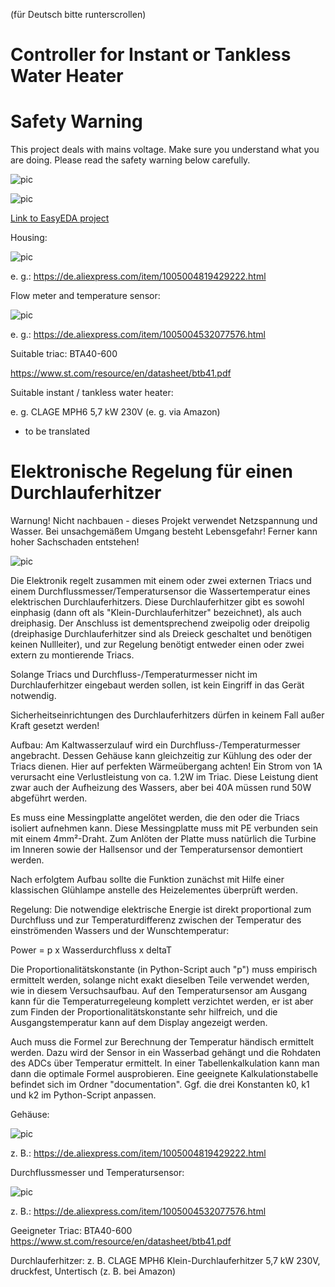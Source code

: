 (für Deutsch bitte runterscrollen)

# Controller for Instant or Tankless Water Heater

# Safety Warning

This project deals with mains voltage. Make sure you understand what you are doing. Please read the safety warning below carefully.

![pic](warning.webp)

![pic](3D.png?raw=true)

[Link to EasyEDA project](https://oshwlab.com/goronb/imu-for-agopengps_copy_copy_copy)

Housing:

![pic](mechanical_data/sonoff_IP66_housing.png?raw=true)

e. g.: https://de.aliexpress.com/item/1005004819429222.html

Flow meter and temperature sensor:

![pic](mechanical_data/flow_meter.png?raw=true)

e. g.: https://de.aliexpress.com/item/1005004532077576.html

Suitable triac: BTA40-600

https://www.st.com/resource/en/datasheet/btb41.pdf

Suitable instant / tankless water heater:

e. g. CLAGE MPH6 5,7 kW 230V (e. g. via Amazon)

* to be translated 


# Elektronische Regelung für einen Durchlauferhitzer

Warnung! Nicht nachbauen - dieses Projekt verwendet Netzspannung und Wasser. Bei unsachgemäßem Umgang besteht Lebensgefahr! Ferner kann hoher Sachschaden entstehen!

![pic](3D.png?raw=true)

Die Elektronik regelt zusammen mit einem oder zwei externen Triacs und einem Durchflussmesser/Temperatursensor die Wassertemperatur eines elektrischen Durchlauferhitzers. Diese Durchlauferhitzer gibt es sowohl einphasig (dann oft als "Klein-Durchlauferhitzer" bezeichnet), als auch dreiphasig. Der Anschluss ist dementsprechend zweipolig oder dreipolig (dreiphasige Durchlauferhitzer sind als Dreieck geschaltet und benötigen keinen Nullleiter), und zur Regelung benötigt entweder einen oder zwei extern zu montierende Triacs.

Solange Triacs und Durchfluss-/Temperaturmesser nicht im Durchlauferhitzer eingebaut werden sollen, ist kein Eingriff in das Gerät notwendig.

Sicherheitseinrichtungen des Durchlauferhitzers dürfen in keinem Fall außer Kraft gesetzt werden!

Aufbau:
Am Kaltwasserzulauf wird ein Durchfluss-/Temperaturmesser angebracht. Dessen Gehäuse kann gleichzeitig zur Kühlung des oder der Triacs dienen. Hier auf perfekten Wärmeübergang achten! Ein Strom von 1A verursacht eine Verlustleistung von ca. 1.2W im Triac. Diese Leistung dient zwar auch der Aufheizung des Wassers, aber bei 40A müssen rund 50W abgeführt werden. 

Es muss eine Messingplatte angelötet werden, die den oder die Triacs isoliert aufnehmen kann. Diese Messingplatte muss mit PE verbunden sein mit einem 4mm²-Draht. Zum Anlöten der Platte muss natürlich die Turbine im Inneren sowie der Hallsensor und der Temperatursensor demontiert werden.

Nach erfolgtem Aufbau sollte die Funktion zunächst mit Hilfe einer klassischen Glühlampe anstelle des Heizelementes überprüft werden.

Regelung:
Die notwendige elektrische Energie ist direkt proportional zum Durchfluss und zur Temperaturdifferenz zwischen der Temperatur des einströmenden Wassers und der Wunschtemperatur:

Power = p x Wasserdurchfluss x deltaT

Die Proportionalitätskonstante (in Python-Script auch "p") muss empirisch ermittelt werden, solange nicht exakt dieselben Teile verwendet werden, wie in diesem Versuchsaufbau. Auf den Temperatursensor am Ausgang kann für die Temperaturregeleung komplett verzichtet werden, er ist aber zum Finden der Proportionalitätskonstante sehr hilfreich, und die Ausgangstemperatur kann auf dem Display angezeigt werden. 

Auch muss die Formel zur Berechnung der Temperatur händisch ermittelt werden. Dazu wird der Sensor in ein Wasserbad gehängt und die Rohdaten des ADCs über Temperatur ermittelt. In einer Tabellenkalkulation kann man dann die optimale Formel ausprobieren. Eine geeignete Kalkulationstabelle befindet sich im Ordner "documentation". Ggf. die drei Konstanten k0, k1 und k2 im Python-Script anpassen.

Gehäuse:

![pic](mechanical_data/sonoff_IP66_housing.png?raw=true)

z. B.: https://de.aliexpress.com/item/1005004819429222.html

Durchflussmesser und Temperatursensor:

![pic](mechanical_data/flow_meter.png?raw=true)

z. B.: https://de.aliexpress.com/item/1005004532077576.html

Geeigneter Triac: BTA40-600
https://www.st.com/resource/en/datasheet/btb41.pdf

Durchlauferhitzer:
z. B. CLAGE MPH6 Klein-Durchlauferhitzer 5,7 kW 230V, druckfest, Untertisch (z. B. bei Amazon)


